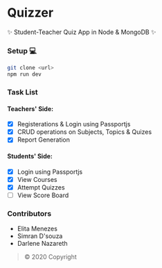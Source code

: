# Quizzer

✨ Student-Teacher Quiz App in Node &amp; MongoDB ✨

### Setup 💻

```bash
git clone <url>
npm run dev
```

### Task List 

#### Teachers' Side:
- [x] Registerations &amp; Login using Passportjs
- [x] CRUD operations on Subjects, Topics & Quizes
- [x] Report Generation

#### Students' Side:
- [x] Login using Passportjs
- [x] View Courses
- [x] Attempt Quizzes
- [ ] View Score Board

### Contributors
<ul>
  <li>Elita Menezes</li>
  <li>Simran D'souza</li>
  <li>Darlene Nazareth</li>
</ul>

> &copy; 2020 Copyright
